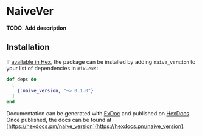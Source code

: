 # NaiveVer

**TODO: Add description**

## Installation

If [available in Hex](https://hex.pm/docs/publish), the package can be installed
by adding `naive_version` to your list of dependencies in `mix.exs`:

```elixir
def deps do
  [
    {:naive_version, "~> 0.1.0"}
  ]
end
```

Documentation can be generated with [ExDoc](https://github.com/elixir-lang/ex_doc)
and published on [HexDocs](https://hexdocs.pm). Once published, the docs can
be found at [https://hexdocs.pm/naive_version](https://hexdocs.pm/naive_version).

